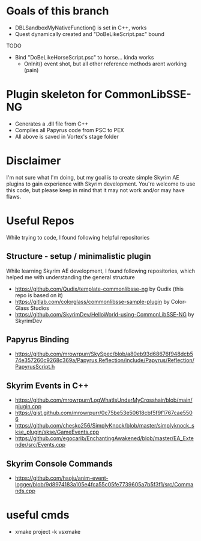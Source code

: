 # Goals of this branch
- DBLSandboxMyNativeFunction() is set in C++, works
- Quest dynamically created and "DoBeLikeScript.psc" bound

TODO
- Bind "DoBeLikeHorseScript.psc" to horse... kinda works
	- OnInit() event shot, but all other reference methods arent working (pain)

# Plugin skeleton for CommonLibSSE-NG
- Generates a .dll file from C++
- Compiles all Papyrus code from PSC to PEX
- All above is saved in Vortex's stage folder

# Disclaimer
I'm not sure what I'm doing, but my goal is to create simple Skyrim AE plugins to gain experience with Skyrim development.
You're welcome to use this code, but please keep in mind that it may not work and/or may have flaws.

# Useful Repos
While trying to code, I found following helpful repositories

## Structure - setup / minimalistic plugin 
While learning Skyrim AE development, I found following repositories, which helped me with understanding the general structure
- https://github.com/Qudix/template-commonlibsse-ng by Qudix (this repo is based on it)
- https://gitlab.com/colorglass/commonlibsse-sample-plugin by Color-Glass Studios
- https://github.com/SkyrimDev/HelloWorld-using-CommonLibSSE-NG by SkyrimDev

## Papyrus Binding
- https://github.com/mrowrpurr/SkySpec/blob/a80eb93d68676f948dcb574e357260c9268c369a/Papyrus.Reflection/include/Papyrus/Reflection/PapyrusScript.h

## Skyrim Events in C++
- https://github.com/mrowrpurr/LogWhatIsUnderMyCrosshair/blob/main/plugin.cpp
- https://gist.github.com/mrowrpurr/0c75be53e50618cbf5f9f1767cae5506
- https://github.com/chesko256/SimplyKnock/blob/master/simplyknock_skse_plugin/skse/GameEvents.cpp
- https://github.com/egocarib/EnchantingAwakened/blob/master/EA_Extender/src/Events.cpp

## Skyrim Console Commands
- https://github.com/hsoju/anim-event-logger/blob/9d8974183a105e4fca55c05fe7739605a7b5f3f1/src/Commands.cpp

# useful cmds
- xmake project -k vsxmake